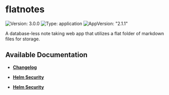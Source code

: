 # flatnotes

![Version: 3.0.0](https://img.shields.io/badge/Version-3.0.0-informational?style=flat-square) ![Type: application](https://img.shields.io/badge/Type-application-informational?style=flat-square) ![AppVersion: "2.1.1"](https://img.shields.io/badge/AppVersion-"2.1.1"-informational?style=flat-square)

A database-less note taking web app that utilizes a flat folder of markdown files for storage.

## Available Documentation

- [**Changelog**](CHANGELOG)

- [**Helm Security**](container-security)

- [**Helm Security**](helm-security)

